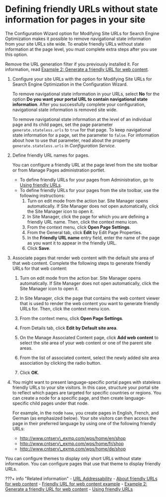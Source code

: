 # Defining friendly URLs without state information for pages in your site

The Configuration Wizard option for Modifying Site URLs for Search Engine Optimization makes it possible to remove navigational state information from your site URLs site wide. To enable friendly URLs without state information at the page level, you must complete extra steps after you use this option.

Remove the URL generation filter if you previously installed it. For information, read [Example 2: Generate a friendly URL for web content](../../../../../manage_content/wcm_development/wcm_custom_plugin/wcm_dev_api_urlgen/wcm_urlgen_xmp2/index.md).

1.  Configure your site URLs with the option for Modifying Site URLs for Search Engine Optimization in the Configuration Wizard.

    To remove navigational state information in your URLs, select **No** for the option **Do you want your portal URL to contain navigational state information**. After you successfully complete your configuration, navigational state information is removed site wide.

    To remove navigational state information at the level of an individual page and its child pages, set the page parameter `generate.stateless.urls` to `true` for that page. To keep navigational state information for a page, set the parameter to `false`. For information about how to use that parameter, read about the property `generate.stateless.urls` in *Configuration Service*.

2.  Define friendly URL names for pages.

    You can configure a friendly URL at the page level from the site toolbar or from Manage Pages administration portlet.

    -   To define friendly URLs for your pages from Administration, go to [Using friendly URLs](../../../portal_admin_tools/portal_user_interface/managing_pages/manage_pages_portlets/mp_friendly_url.md).
    -   To define friendly URLs for your pages from the site toolbar, use the following instructions:
        1.  Turn on edit mode from the action bar. Site Manager opens automatically. If Site Manager does not open automatically, click the Site Manager icon to open it.
        2.  In Site Manager, click the page for which you are defining a friendly URL name. Then, click the context menu icon.
        3.  From the context menu, click **Open Page Settings**.
        4.  From the General tab, click **Edit** by Edit Page Properties.
        5.  In the **Friendly URL name** entry field, enter the name of the page as you want it to appear in the friendly URL.
        6.  Click **Save**.
3.  Associate pages that render web content with the default site area of that web content. Complete the following steps to generate friendly URLs for that web content:

    1.  Turn on edit mode from the action bar. Site Manager opens automatically. If Site Manager does not open automatically, click the Site Manager icon to open it.

    2.  In Site Manager, click the page that contains the web content viewer that is used to render the web content you want to generate friendly URLs for. Then, click the context menu icon.

    3.  From the context menu, click **Open Page Settings**.

    4.  From Details tab, click **Edit by Default site area**.

    5.  On the Manage Associated Content page, click **Add web content** to select the site area of your web content or one of the parent site areas.

    6.  From the list of associated content, select the newly added site area association by clicking the radio button.

    7.  Click **OK**.

4.  You might want to present language-specific portal pages with stateless friendly URLs to your site visitors. In this case, structure your portal site to reflect which pages are targeted for specific countries or regions. You can create a node for a specific page, and then create language-specific child pages under that node.

    For example, in the node `home`, you create pages in English, French, and German \(as emphasized below\). Your site visitors can then access the page in their preferred language by using one of the following friendly URLs:

    -   http://www.cntserv\_exmp.com/wps/home/en/shop
    -   http://www.cntserv\_exmp.com/wps/home/fr/shop
    -   http://www.cntserv\_exmp.com/wps/home/de/shop

You can configure themes to display only short URLs without state information. You can configure pages that use that theme to display friendly URLs.


???+ info "Related information"
    - [URL Addressability](../../../../../build_sites/create_sites/url_addressing/index.md)
    - [About friendly URLs for web content](../../../../../manage_content/wcm_delivery/deliver_webcontent_on_dx/customizing_content/friendlyurl_wcmviewer/wcm_config_wcmviewer_workfriendly.md)
    - [Friendly URL for web content example](../../../../../manage_content/wcm_delivery/deliver_webcontent_on_dx/customizing_content/friendlyurl_wcmviewer/wcm_config_wcmviewer_friendlyexample.md)
    - [Example 2: Generate a friendly URL for web content](../../../../../manage_content/wcm_development/wcm_custom_plugin/wcm_dev_api_urlgen/wcm_urlgen_xmp2/index.md)
    - [Using friendly URLs](../../../../manage/portal_admin_tools/portal_user_interface/managing_pages/manage_pages_portlets/mp_friendly_url.md)

